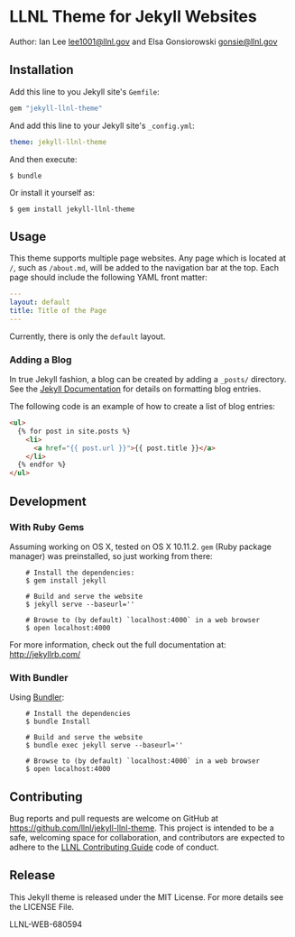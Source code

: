 # LLNL Theme for Jekyll Websites

Author: Ian Lee <lee1001@llnl.gov> and Elsa Gonsiorowski <gonsie@llnl.gov>

## Installation

Add this line to you Jekyll site's `Gemfile`:

```ruby
gem "jekyll-llnl-theme"
```

And add this line to your Jekyll site's `_config.yml`:

```yaml
theme: jekyll-llnl-theme
```

And then execute:

    $ bundle

Or install it yourself as:

    $ gem install jekyll-llnl-theme

## Usage

This theme supports multiple page websites.
Any page which is located at `/`, such as `/about.md`, will be added to the navigation bar at the top.
Each page should include the following YAML front matter:

```yaml
---
layout: default
title: Title of the Page
---
```

Currently, there is only the `default` layout.

### Adding a Blog

In true Jekyll fashion, a blog can be created by adding a `_posts/` directory.
See the [Jekyll Documentation](https://jekyllrb.com/docs/posts/) for details on formatting blog entries.

The following code is an example of how to create a list of blog entries:

```html
<ul>
  {% for post in site.posts %}
    <li>
      <a href="{{ post.url }}">{{ post.title }}</a>
    </li>
  {% endfor %}
</ul>
```

## Development

### With Ruby Gems

Assuming working on OS X, tested on OS X 10.11.2. `gem` (Ruby package manager)
was preinstalled, so just working from there:

```shell
    # Install the dependencies:
    $ gem install jekyll

    # Build and serve the website
    $ jekyll serve --baseurl=''

    # Browse to (by default) `localhost:4000` in a web browser
    $ open localhost:4000
```

For more information, check out the full documentation at: http://jekyllrb.com/

### With Bundler

Using [Bundler](https://bundler.io):

```shell
    # Install the dependencies
    $ bundle Install

    # Build and serve the website
    $ bundle exec jekyll serve --baseurl=''

    # Browse to (by default) `localhost:4000` in a web browser
    $ open localhost:4000
```

## Contributing

Bug reports and pull requests are welcome on GitHub at https://github.com/llnl/jekyll-llnl-theme.
This project is intended to be a safe, welcoming space for collaboration, and contributors are expected to adhere to the [LLNL Contributing Guide](https://github.com/LLNL/open-source-guidelines/blob/master/CONTRIBUTING.md) code of conduct.

## Release

This Jekyll theme is released under the MIT License. For more details see the
LICENSE File.

LLNL-WEB-680594
